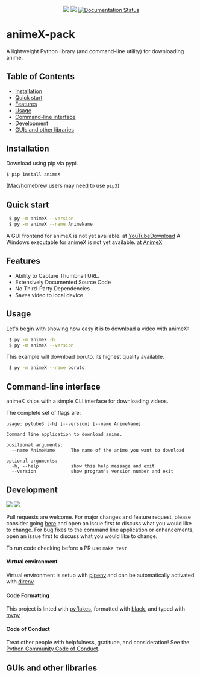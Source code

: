<div align="center">
  <p align="center">
	  <a href="https://pypi.org/project/animeX/"><img src="https://img.shields.io/pypi/v/animeX?color=blue"></a>
	  <a href="https://pypi.python.org/pypi/animeX/"><img src="https://img.shields.io/pypi/pyversions/animeX.svg" /></a>
	  <a href='https://animeX.readthedocs.io/en/latest/?badge=latest'><img src='https://readthedocs.org/projects/animeX/badge/?version=latest' alt='Documentation Status' /></a>
  </p>
</div>

# animeX-pack
A lightweight Python library (and command-line utility) for downloading anime.


## Table of Contents
  * [Installation](#installation)
  * [Quick start](#quick-start)
  * [Features](#features)
  * [Usage](#usage)
  * [Command-line interface](#command-line-interface)
  * [Development](#development)
  * [GUIs and other libraries](#guis-and-other-libraries)

## Installation

Download using pip via pypi.

```bash
$ pip install animeX
```
(Mac/homebrew users may need to use ``pip3``)


## Quick start
```sh
 $ py -m animeX --version
 $ py -m animeX --name AnimeName
```
A GUI frontend for animeX is not yet available. at [YouTubeDownload](https://github.com/YouTubeDownload/YouTubeDownload)
A Windows executable for animeX is not yet available. at [AnimeX](https://github.com/LordGhostX/animeX-v2)

## Features
  * Ability to Capture Thumbnail URL.
  * Extensively Documented Source Code
  * No Third-Party Dependencies
  * Saves video to local device

## Usage

Let's begin with showing how easy it is to download a video with animeX:

```sh
 $ py -m animeX -h
 $ py -m animeX --version
```
This example will download boruto, its highest quality available.

```sh
 $ py -m animeX --name boruto
```

## Command-line interface

animeX ships with a simple CLI interface for downloading videos.


The complete set of flags are:

```
usage: pytube3 [-h] [--version] [--name AnimeName]

Command line application to download anime.

positional arguments:
  --name AnimeName      The name of the anime you want to download

optional arguments:
  -h, --help            show this help message and exit
  --version             show program's version number and exit
```


## Development

<a href="https://www.codacy.com/manual/hbmartin/pytube3?utm_source=github.com&amp;utm_medium=referral&amp;utm_content=hbmartin/pytube3&amp;utm_campaign=Badge_Grade"><img src="https://api.codacy.com/project/badge/Grade/53794f06983a46829620b3284c6a5596"/></a>
<a href="https://github.com/ambv/black"><img src="https://img.shields.io/badge/code%20style-black-000000.svg" /></a>

Pull requests are welcome. For major changes and feature request, please consider going [here](https://github.com/LordGhostX/animeX-v2) and open an issue first to discuss what you would like to change.
For bug fixes to the command line application or enhancements, open an issue first to discuss what you would like to change.

To run code checking before a PR use ``make test``

#### Virtual environment

Virtual environment is setup with [pipenv](https://pipenv-fork.readthedocs.io/en/latest/) and can be automatically activated with [direnv](https://direnv.net/docs/installation.html)

#### Code Formatting

This project is linted with [pyflakes](https://github.com/PyCQA/pyflakes), formatted with [black](https://github.com/ambv/black), and typed with [mypy](https://mypy.readthedocs.io/en/latest/introduction.html)


#### Code of Conduct

Treat other people with helpfulness, gratitude, and consideration! See the [Python Community Code of Conduct](https://www.python.org/psf/codeofconduct/).

## GUIs and other libraries
